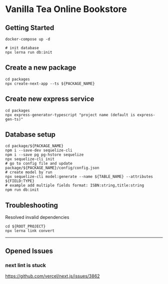# Vanilla Tea Online Bookstore

## Getting Started

```shell
docker-compose up -d

# init database
npx lerna run db:init
```

## Create a new package

```shell
cd packages
npx create-next-app --ts ${PACKAGE_NAME}
```

## Create new express service

```shell
cd packages
npx express-generator-typescript "project name (default is express-gen-ts)"
```

## Database setup

```shell
cd package/${PACKAGE_NAME}
npm i --save-dev sequelize-cli
npm i --save pg pg-hstore sequelize
npx sequelize-cli init
# go to config file and update package/${PACKAGE_NAME}/config/config.json
# create model by run
npx sequelize-cli model:generate --name ${TABLE_NAME} --attributes ${FIELD:TYPE}
# example add multiple fields format: ISBN:string,title:string
npm run db:init
```

## Troubleshooting

Resolved invalid dependencies

```shell
cd ${ROOT_PROJECT}
npx lerna link convert
```

---

## Opened Issues

### next lint is stuck

https://github.com/vercel/next.js/issues/3862
